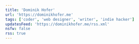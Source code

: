 ```yaml
---
title: 'Dominik Hofer'
url: 'https://dominikhofer.me'
tags: ['coder', 'web designer', 'writer', 'indie hacker']
updatesFeed: 'https://dominikhofer.me/rss.xml'
nsfw: false
rss: true
---
```

